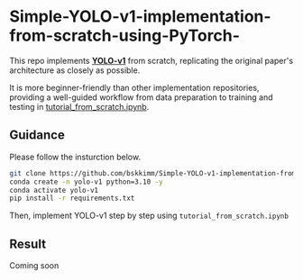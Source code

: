 # Simple-YOLO-v1-implementation-from-scratch-using-PyTorch-
This repo implements **[YOLO-v1](https://arxiv.org/pdf/1506.02640)** from scratch, replicating the original paper's architecture as closely as possible.

It is more beginner-friendly than other implementation repositories, providing a well-guided workflow from data preparation to training and testing in [tutorial_from_scratch.ipynb](tutorial_from_scratch.ipynb).

## Guidance

Please follow the insturction below.

```bash
git clone https://github.com/bskkimm/Simple-YOLO-v1-implementation-from-scratch-using-PyTorch-.git
conda create -n yolo-v1 python=3.10 -y
conda activate yolo-v1
pip install -r requirements.txt
```
Then, implement YOLO-v1 step by step using `tutorial_from_scratch.ipynb`

## Result
Coming soon



